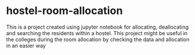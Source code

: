 # hostel-room-allocation
This is a project created using jupyter notebook for allocating, deallocating and searching the residents within a hostel. This project might be useful in the colleges during the room allocation by checking the data and allocation in an easier way
